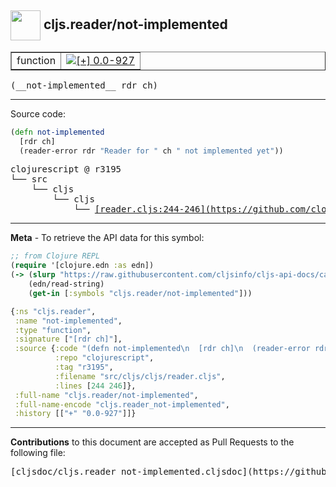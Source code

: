 ## <img width="48px" valign="middle" src="http://i.imgur.com/Hi20huC.png"> cljs.reader/not-implemented

 <table border="1">
<tr>

<td>function</td>
<td><a href="https://github.com/cljsinfo/cljs-api-docs/tree/0.0-927"><img valign="middle" alt="[+] 0.0-927" src="https://img.shields.io/badge/+-0.0--927-lightgrey.svg"></a> </td>
</tr>
</table>

 <samp>
(__not-implemented__ rdr ch)<br>
</samp>

---





Source code:

```clj
(defn not-implemented
  [rdr ch]
  (reader-error rdr "Reader for " ch " not implemented yet"))
```

 <pre>
clojurescript @ r3195
└── src
    └── cljs
        └── cljs
            └── <ins>[reader.cljs:244-246](https://github.com/clojure/clojurescript/blob/r3195/src/cljs/cljs/reader.cljs#L244-L246)</ins>
</pre>


---

__Meta__ - To retrieve the API data for this symbol:

```clj
;; from Clojure REPL
(require '[clojure.edn :as edn])
(-> (slurp "https://raw.githubusercontent.com/cljsinfo/cljs-api-docs/catalog/cljs-api.edn")
    (edn/read-string)
    (get-in [:symbols "cljs.reader/not-implemented"]))
```

```clj
{:ns "cljs.reader",
 :name "not-implemented",
 :type "function",
 :signature ["[rdr ch]"],
 :source {:code "(defn not-implemented\n  [rdr ch]\n  (reader-error rdr \"Reader for \" ch \" not implemented yet\"))",
          :repo "clojurescript",
          :tag "r3195",
          :filename "src/cljs/cljs/reader.cljs",
          :lines [244 246]},
 :full-name "cljs.reader/not-implemented",
 :full-name-encode "cljs.reader_not-implemented",
 :history [["+" "0.0-927"]]}

```

---

__Contributions__ to this document are accepted as Pull Requests to the following file:

 <pre>
[cljsdoc/cljs.reader_not-implemented.cljsdoc](https://github.com/cljsinfo/cljs-api-docs/blob/master/cljsdoc/cljs.reader_not-implemented.cljsdoc)
</pre>

